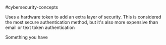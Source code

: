 #cybersecurity-concepts 

Uses a hardware token to add an extra layer of security. This is considered the most secure authentication method, but it's also more expensive than email or text token authentication 

Something you have